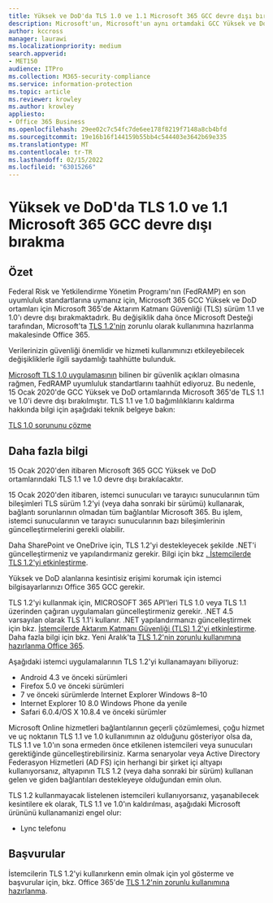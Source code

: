 ```yaml
---
title: Yüksek ve DoD'da TLS 1.0 ve 1.1 Microsoft 365 GCC devre dışı bırakma
description: Microsoft'un, Microsoft'un aynı ortamdaki GCC Yüksek ve DoD ortamlarında TLS 1.1 ve 1.0 desteğini nasıl devre dışı Microsoft 365.
author: kccross
manager: laurawi
ms.localizationpriority: medium
search.appverid:
- MET150
audience: ITPro
ms.collection: M365-security-compliance
ms.service: information-protection
ms.topic: article
ms.reviewer: krowley
ms.author: krowley
appliesto:
- Office 365 Business
ms.openlocfilehash: 29ee02c7c54fc7de6ee178f8219f7148a8cb4bfd
ms.sourcegitcommit: 19e16b16f144159b55bb4c544403e3642b69e335
ms.translationtype: MT
ms.contentlocale: tr-TR
ms.lasthandoff: 02/15/2022
ms.locfileid: "63015266"
---
```

# <a name="disabling-tls-10-and-11-in-microsoft-365-gcc-high-and-dod"></a>Yüksek ve DoD'da TLS 1.0 ve 1.1 Microsoft 365 GCC devre dışı bırakma

## <a name="summary"></a>Özet

Federal Risk ve Yetkilendirme Yönetim Programı'nın (FedRAMP) en son uyumluluk standartlarına uymanız için, Microsoft 365 GCC Yüksek ve DoD ortamları için Microsoft 365'de Aktarım Katmanı Güvenliği (TLS) sürüm 1.1 ve 1.0'ı devre dışı bırakmaktadırk. Bu değişiklik daha önce Microsoft Desteği tarafından, Microsoft'ta [TLS 1.2'nin](https://support.microsoft.com/help/4057306/preparing-for-tls-1-2-in-office-365) zorunlu olarak kullanımına hazırlanma makalesinde Office 365.

Verilerinizin güvenliği önemlidir ve hizmeti kullanımınızı etkileyebilecek değişikliklerle ilgili saydamlığı taahhütte bulunduk.

[Microsoft TLS 1.0 uygulamasının](https://support.microsoft.com/help/3117336) bilinen bir güvenlik açıkları olmasına rağmen, FedRAMP uyumluluk standartlarını taahhüt ediyoruz. Bu nedenle, 15 Ocak 2020'de GCC Yüksek ve DoD ortamlarında Microsoft 365'de TLS 1.1 ve 1.0'i devre dışı bırakılmıştır. TLS 1.1 ve 1.0 bağımlılıklarını kaldırma hakkında bilgi için aşağıdaki teknik belgeye bakın:

[TLS 1.0 sorununu çözme](https://www.microsoft.com/download/details.aspx?id=55266)

## <a name="more-information"></a>Daha fazla bilgi

15 Ocak 2020'den itibaren Microsoft 365 GCC Yüksek ve DoD ortamlarındaki TLS 1.1 ve 1.0 devre dışı bırakılacaktır.

15 Ocak 2020'den itibaren, istemci sunucuları ve tarayıcı sunucularının tüm bileşimleri TLS sürüm 1.2'yi (veya daha sonraki bir sürümü) kullanarak, bağlantı sorunlarının olmadan tüm bağlantılar Microsoft 365. Bu işlem, istemci sunucularının ve tarayıcı sunucularının bazı bileşimlerinin güncelleştirmelerini gerekli olabilir.

Daha SharePoint ve OneDrive için, TLS 1.2'yi destekleyecek şekilde .NET'i güncelleştirmeniz ve yapılandırmaniz gerekir. Bilgi için bkz [. İstemcilerde TLS 1.2'yi etkinleştirme](/mem/configmgr/core/plan-design/security/enable-tls-1-2-client).

Yüksek ve DoD alanlarına kesintisiz erişimi korumak için istemci bilgisayarlarınızı Office 365 GCC gerekir.

TLS 1.2'yi kullanmak için, MICROSOFT 365 API'leri TLS 1.0 veya TLS 1.1 üzerinden çağıran uygulamaları güncelleştirmeniz gerekir. .NET 4.5 varsayılan olarak TLS 1.1'i kullanır. .NET yapılandırmanızı güncelleştirmek için bkz. [İstemcilerde Aktarım Katmanı Güvenliği (TLS) 1.2'yi etkinleştirme](/mem/configmgr/core/plan-design/security/enable-tls-1-2-client). Daha fazla bilgi için bkz. Yeni Aralık'ta [TLS 1.2'nin zorunlu kullanımına hazırlanma Office 365](https://support.microsoft.com/help/4057306/preparing-for-tls-1-2-in-office-365).

Aşağıdaki istemci uygulamalarının TLS 1.2'yi kullanamayanı biliyoruz:

- Android 4.3 ve önceki sürümleri
- Firefox 5.0 ve önceki sürümleri
- 7 ve önceki sürümlerde Internet Explorer Windows 8–10
- Internet Explorer 10 8.0 Windows Phone da yenile
- Safari 6.0.4/OS X 10.8.4 ve önceki sürümler

Microsoft Online hizmetleri bağlantılarının geçerli çözümlemesi, çoğu hizmet ve uç noktanın TLS 1.1 ve 1.0 kullanımının az olduğunu gösteriyor olsa da, TLS 1.1 ve 1.0'ın sona ermeden önce etkilenen istemcileri veya sunucuları gerektiğinde güncelleştirebilirsiniz. Karma senaryolar veya Active Directory Federasyon Hizmetleri (AD FS) için herhangi bir şirket içi altyapı kullanıyorsanız, altyapının TLS 1.2 (veya daha sonraki bir sürüm) kullanan gelen ve giden bağlantıları destekleyeye olduğundan emin olun.

TLS 1.2 kullanmayacak listelenen istemcileri kullanıyorsanız, yaşanabilecek kesintilere ek olarak, TLS 1.1 ve 1.0'ın kaldırılması, aşağıdaki Microsoft ürününü kullanamanizi engel olur:

- Lync telefonu

## <a name="references"></a>Başvurular

İstemcilerin TLS 1.2'yi kullanırkenn emin olmak için yol gösterme ve başvurular için, bkz. Office 365'de [TLS 1.2'nin zorunlu kullanımına hazırlanma](https://support.microsoft.com/help/4057306/preparing-for-tls-1-2-in-office-365).